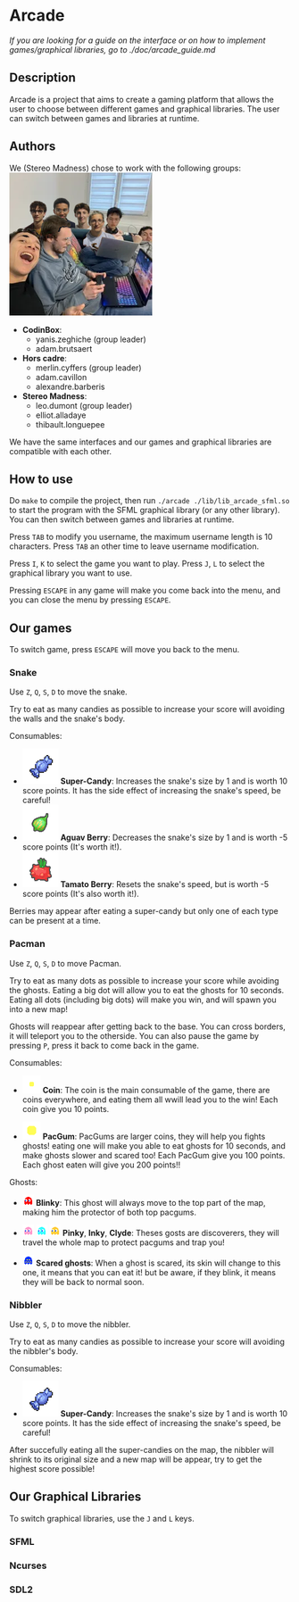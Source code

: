 # Arcade

*If you are looking for a guide on the interface or on how to implement games/graphical libraries, go to ./doc/arcade_guide.md*

## Description

Arcade is a project that aims to create a gaming platform that allows the user to choose between different games and graphical libraries. The user can switch between games and libraries at runtime.

## Authors
We (Stereo Madness) chose to work with the following groups:
![](./assets/lesquatrespoggersfeatmerlin+aer+elliot.png)
- **CodinBox**:
  - yanis.zeghiche (group leader)
  - adam.brutsaert
- **Hors cadre**:
  - merlin.cyffers (group leader)
  - adam.cavillon
  - alexandre.barberis
- **Stereo Madness**:
  - leo.dumont (group leader)
  - elliot.alladaye
  - thibault.longuepee

We have the same interfaces and our games and graphical libraries are compatible with each other.

## How to use

Do `make` to compile the project, then run `./arcade ./lib/lib_arcade_sfml.so` to start the program with the SFML graphical library (or any other library). You can then switch between games and libraries at runtime.

Press `TAB` to modify you username, the maximum username length is 10 characters.
Press `TAB` an other time to leave username modification.

Press `I`, `K` to select the game you want to play.
Press `J`, `L` to select the graphical library you want to use.

Pressing `ESCAPE` in any game will make you come back into the menu, and you can close the menu by pressing `ESCAPE`.

## Our games

To switch game, press `ESCAPE` will move you back to the menu.

### Snake

Use `Z`, `Q`, `S`, `D` to move the snake.

Try to eat as many candies as possible to increase your score will avoiding the walls and the snake's body.

Consumables:
- ![](./assets//snake/images/super_candy.png) **Super-Candy**:  Increases the snake's size by 1 and is worth 10 score points. It has the side effect of increasing the snake's speed, be careful!
- ![](./assets//snake/images/aguav_berry.png) **Aguav Berry**: Decreases the snake's size by 1 and is worth -5 score points (It's worth it!).
- ![](./assets//snake/images/tamato_berry.png) **Tamato Berry**: Resets the snake's speed, but is worth -5 score points (It's also worth it!).

Berries may appear after eating a super-candy but only one of each type can be present at a time.

### Pacman

Use `Z`, `Q`, `S`, `D` to move Pacman.

Try to eat as many dots as possible to increase your score while avoiding the ghosts.
Eating a big dot will allow you to eat the ghosts for 10 seconds.
Eating all dots (including big dots) will make you win, and will spawn you into a new map!

Ghosts will reappear after getting back to the base.
You can cross borders, it will teleport you to the otherside.
You can also pause the game by pressing `P`, press it back to come back in the game.

Consumables:
- ![](./assets/pacman/coin.png) **Coin**:
The coin is the main consumable of the game, there are coins everywhere, and eating them all wwill lead you to the win! Each coin give you 10 points.

- ![](./assets/pacman/gum.png) **PacGum**:
PacGums are larger coins, they will help you fights ghosts! eating one will make you able to eat ghosts for 10 seconds, and make ghosts slower and scared too! Each PacGum give you 100 points. Each ghost eaten will give you 200 points!!

Ghosts:
- ![](./assets/pacman/blinky.png) **Blinky**:
This ghost will always move to the top part of the map, making him the protector of both top pacgums.

- ![](./assets/pacman/pinky.png) ![](./assets/pacman/inky.png) ![](./assets/pacman/clyde.png) **Pinky**, **Inky**, **Clyde**:
  Theses gosts are discoverers, they will travel the whole map to protect pacgums and trap you!

- ![](./assets/pacman/scared_ghost.png) **Scared ghosts**:
When a ghost is scared, its skin will change to this one, it means that you can eat it! but be aware, if they blink, it means they will be back to normal soon.

### Nibbler

Use `Z`, `Q`, `S`, `D` to move the nibbler.

Try to eat as many candies as possible to increase your score will avoiding the nibbler's body.

Consumables:
- ![](./assets//snake/images/super_candy.png) **Super-Candy**:  Increases the snake's size by 1 and is worth 10 score points. It has the side effect of increasing the snake's speed, be careful!

After succefully eating all the super-candies on the map, the nibbler will shrink to its original size and a new map will be appear, try to get the highest score possible!

## Our Graphical Libraries

To switch graphical libraries, use the `J` and `L` keys.

### SFML

### Ncurses

### SDL2

